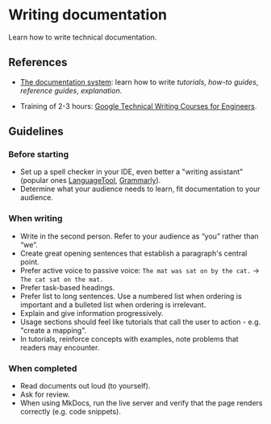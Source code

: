 # Writing documentation

Learn how to write technical documentation.

## References

- [The documentation system](https://documentation.divio.com/): learn how to write *tutorials*, *how-to guides*, *reference guides*, *explanation*.

- Training of 2-3 hours: [Google Technical Writing Courses for Engineers](https://developers.google.com/tech-writing/overview).

## Guidelines

### Before starting

- Set up a spell checker in your IDE, even better a "writing assistant" (popular ones [LanguageTool](https://languagetool.org/), [Grammarly](https://www.grammarly.com/)).
- Determine what your audience needs to learn, fit documentation to your audience.

### When writing

- Write in the second person. Refer to your audience as “you” rather than “we”.
- Create great opening sentences that establish a paragraph's central point.
- Prefer active voice to passive voice: `The mat was sat on by the cat.` -> `The cat sat on the mat.`
- Prefer task-based headings.
- Prefer list to long sentences. Use a numbered list when ordering is important and a bulleted list when ordering is irrelevant.
- Explain and give information progressively.
- Usage sections should feel like tutorials that call the user to action - e.g. "create a mapping".
- In tutorials, reinforce concepts with examples, note problems that readers may encounter.

### When completed

- Read documents out loud (to yourself).
- Ask for review.
- When using MkDocs, run the live server and verify that the page renders correctly (e.g. code snippets).

